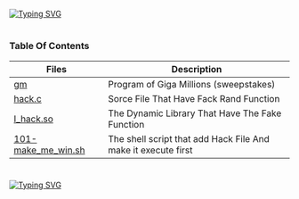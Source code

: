 [![Typing SVG](https://readme-typing-svg.herokuapp.com?font=Fira+Code&weight=800&size=30&pause=1000&color=F7132C&width=435&lines=Dynamic_Libraries)](https://git.io/typing-svg)
#
### Table Of Contents
Files | Description
----- | -----------
[gm](./gm) | Program of Giga Millions (sweepstakes) 
[hack.c](./hack.c) | Sorce File That Have Fack Rand Function
[I_hack.so](./I_hack.so) | The Dynamic Library That Have The Fake Function
[101-make_me_win.sh](./101-make_me_win.sh) | The shell script that add Hack File And make it execute first
#
[![Typing SVG](https://readme-typing-svg.herokuapp.com?font=Fira+Code&weight=800&size=25&pause=1000&color=11F7F4FF&width=435&lines=Author%3A+Youssef+Bakier)](https://git.io/typing-svg)
